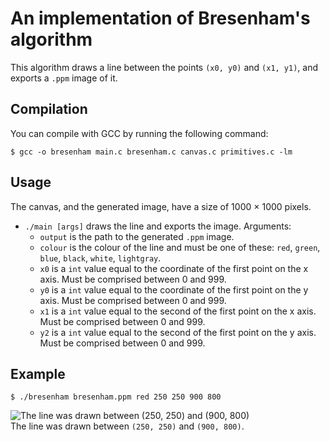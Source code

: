# An implementation of Bresenham's algorithm
This algorithm draws a line between the points `(x0, y0)` and `(x1, y1)`, and exports a `.ppm` image of it. 

## Compilation
You can compile with GCC by running the following command:

```
$ gcc -o bresenham main.c bresenham.c canvas.c primitives.c -lm
```

## Usage
The canvas, and the generated image, have a size of 1000 × 1000 pixels.

* `./main [args]` draws the line and exports the image. Arguments:
  * `output` is the path to the generated `.ppm` image.
  * `colour` is the colour of the line and must be one of these: `red`, `green`, `blue`, `black`, `white`, `lightgray`.
  * `x0` is a `int` value equal to the coordinate of the first point on the x axis. Must be comprised between 0 and 999.
  * `y0` is a `int` value equal to the coordinate of the first point on the y axis. Must be comprised between 0 and 999.
  * `x1` is a `int` value equal to the second of the first point on the x axis. Must be comprised between 0 and 999.
  * `y2` is a `int` value equal to the second of the first point on the y axis. Must be comprised between 0 and 999.

## Example
```
$ ./bresenham bresenham.ppm red 250 250 900 800
```

![The line was drawn between (250, 250) and (900, 800)](https://i.imgur.com/8YABLtI.png) \
The line was drawn between `(250, 250)` and `(900, 800)`.
